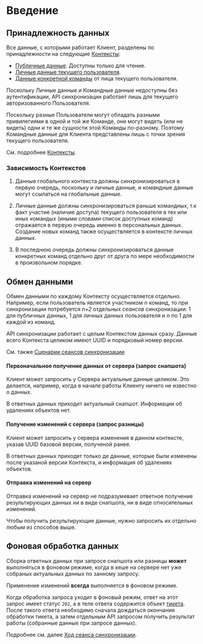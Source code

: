 Введение
========

Принадлежность данных
---------------------

Все данные, с которыми работает Клиент, разделены по принадлежности на
следующие [Контексты](02-context.md):

*   [Публичные данные](context/global.md). Доступны только для чтение.
*   [Личные данные текущего пользователя](context/user.md).
*   [Данные конкретной команды](context/team.md) от лица текущего пользователя.

Поскольку Личные данные и Командные данные недоступны без
аутентификации, API синхронизации работает лишь для текущего
авторизованного Пользователя.

Поскольку разные Пользователи могут обладать разными привилегиями в
одной и той же Команде, они могут видеть (или не видеть) одни и те же
сущности этой Команды по-разному. Поэтому Командные данные для Клиента
представлены лишь с точки зрения текущего пользователя.

См. подробнее [Контексты](02-context.md).

### Зависимость Контекстов

1.  Данные глобального контекста должны синхронизироваться в первую
    очередь, поскольку и личные данные, и командные данные могут
    ссылаться на глобальные данные.

2.  Личные данные должны синхронизироваться раньше командных, т.к факт
    участие (наличие доступа) текущего пользователя в тех или иных
    командых (иными словами список доступных команд) отражается в первую
    очередь именно в персональных данных. Создание новых команд также
    осуществляется в контексте личных данных.

3.  В последнюю очередь должны синхронизироваться данные конкретных
    команд отдельно друг от друга по мере необходимости в произвольном
    порядке.


Обмен данными
-------------

Обмен данными по каждому Контексту осуществляется отдельно.
Например, если пользователь является участником _n_ команд, то при
синхронизации потребуется _n+2_ отдельных _сеансов_ синхронизации: 1 для
публичных данных, 1 для личных данных пользователя и _n_ по 1 для каждой
из команд.

API синхронизации работает с целым Контекстом данных сразу. Данные всего
Контекста целиком имеют UUID и порядковый номер версии.

См. также [Сценарии сеансов синхронизации][scenarios]

#### Первоначальное получение данных от сервера (запрос снапшота)

Клиент может запросить у Сервера актуальные данные целиком. Это
делается, например, когда в начале работы Клиенту ничего не известно
о данных.

В ответных данных приходит актуальный снапшот. Информации об удалениях
объектов нет.

#### Получение изменений с сервера (запрос разницы)

Клиент может запросить у сервера изменения в данном контексте, указав
UUID базовой версии, полученой ранее.

В ответных данных приходят только де данные, которые были изменены после
указаной версии Контекста, и информация об удалениях объектов.

#### Отправка изменений на сервер

Отправка изменений на сервер не подразумевает ответное получение
результирующих данных ни в виде снапшота, ни в виде относительных
изменений.

Чтобы получить результирующие данные, нужно запросить их отдельно любым
из способов выше.


Фоновая обработка данных
------------------------

Сборка ответных данных при запросе снапшота или разницы **может**
выполняться в фоновом режиме, когда в кеше на сервере нет уже собраных
актуальных данных по занному запросу.

Применение изменений **всегда** выполняется в фоновом режиме.

Когда обработка запроса уходит в фоновый режим, ответ на этот запрос
имеет статус `202`, а в теле ответа содержится объект
[тикета][Cubux.Sync.Ticket]. После такого ответа необходимо сначала
дождаться окончания обработки тикета, а затем отдельным API запросом
получить результат работы (собранные данные при запросе данных).

Подробнее см. далее [Ход сеанса синхронизации][workflow].


[Cubux.Sync.Ticket]: ../type/sync/ticket.md
[scenarios]: 03-scenarios.md
[workflow]: 04-workflow.md
